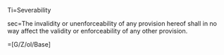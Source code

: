Ti=Severability

sec=The invalidity or unenforceability of any provision hereof shall in no way affect the validity or enforceability of any other provision.

=[G/Z/ol/Base]
